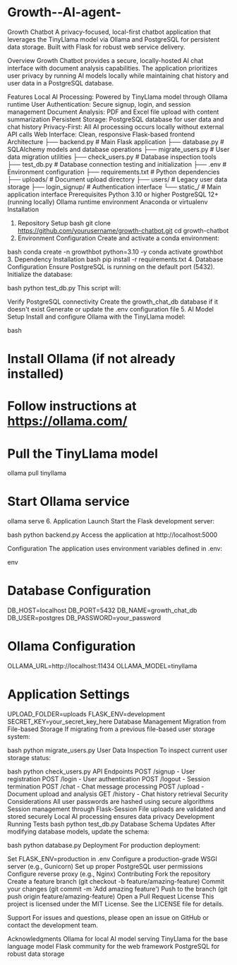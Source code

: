 # Growth--AI-agent-
Growth Chatbot
A privacy-focused, local-first chatbot application that leverages the TinyLlama model via Ollama and PostgreSQL for persistent data storage. Built with Flask for robust web service delivery.

Overview
Growth Chatbot provides a secure, locally-hosted AI chat interface with document analysis capabilities. The application prioritizes user privacy by running AI models locally while maintaining chat history and user data in a PostgreSQL database.

Features
Local AI Processing: Powered by TinyLlama model through Ollama runtime
User Authentication: Secure signup, login, and session management
Document Analysis: PDF and Excel file upload with content summarization
Persistent Storage: PostgreSQL database for user data and chat history
Privacy-First: All AI processing occurs locally without external API calls
Web Interface: Clean, responsive Flask-based frontend
Architecture
├── backend.py              # Main Flask application
├── database.py             # SQLAlchemy models and database operations
├── migrate_users.py        # User data migration utilities
├── check_users.py          # Database inspection tools
├── test_db.py              # Database connection testing and initialization
├── .env                    # Environment configuration
├── requirements.txt        # Python dependencies
├── uploads/                # Document upload directory
├── users/                  # Legacy user data storage
├── login_signup/           # Authentication interface
└── static_/                # Main application interface
Prerequisites
Python 3.10 or higher
PostgreSQL 12+ (running locally)
Ollama runtime environment
Anaconda or virtualenv
Installation
1. Repository Setup
bash
git clone https://github.com/yourusername/growth-chatbot.git
cd growth-chatbot
2. Environment Configuration
Create and activate a conda environment:

bash
conda create -n growthbot python=3.10 -y
conda activate growthbot
3. Dependency Installation
bash
pip install -r requirements.txt
4. Database Configuration
Ensure PostgreSQL is running on the default port (5432). Initialize the database:

bash
python test_db.py
This script will:

Verify PostgreSQL connectivity
Create the growth_chat_db database if it doesn't exist
Generate or update the .env configuration file
5. AI Model Setup
Install and configure Ollama with the TinyLlama model:

bash
# Install Ollama (if not already installed)
# Follow instructions at https://ollama.com/

# Pull the TinyLlama model
ollama pull tinyllama

# Start Ollama service
ollama serve
6. Application Launch
Start the Flask development server:

bash
python backend.py
Access the application at http://localhost:5000

Configuration
The application uses environment variables defined in .env:

env
# Database Configuration
DB_HOST=localhost
DB_PORT=5432
DB_NAME=growth_chat_db
DB_USER=postgres
DB_PASSWORD=your_password

# Ollama Configuration
OLLAMA_URL=http://localhost:11434
OLLAMA_MODEL=tinyllama

# Application Settings
UPLOAD_FOLDER=uploads
FLASK_ENV=development
SECRET_KEY=your_secret_key_here
Database Management
Migration from File-based Storage
If migrating from a previous file-based user storage system:

bash
python migrate_users.py
User Data Inspection
To inspect current user storage status:

bash
python check_users.py
API Endpoints
POST /signup - User registration
POST /login - User authentication
POST /logout - Session termination
POST /chat - Chat message processing
POST /upload - Document upload and analysis
GET /history - Chat history retrieval
Security Considerations
All user passwords are hashed using secure algorithms
Session management through Flask-Session
File uploads are validated and stored securely
Local AI processing ensures data privacy
Development
Running Tests
bash
python test_db.py
Database Schema Updates
After modifying database models, update the schema:

bash
python database.py
Deployment
For production deployment:

Set FLASK_ENV=production in .env
Configure a production-grade WSGI server (e.g., Gunicorn)
Set up proper PostgreSQL user permissions
Configure reverse proxy (e.g., Nginx)
Contributing
Fork the repository
Create a feature branch (git checkout -b feature/amazing-feature)
Commit your changes (git commit -m 'Add amazing feature')
Push to the branch (git push origin feature/amazing-feature)
Open a Pull Request
License
This project is licensed under the MIT License. See the LICENSE file for details.

Support
For issues and questions, please open an issue on GitHub or contact the development team.

Acknowledgments
Ollama for local AI model serving
TinyLlama for the base language model
Flask community for the web framework
PostgreSQL for robust data storage
